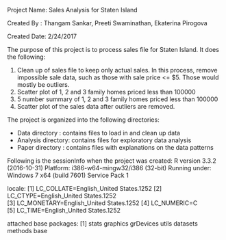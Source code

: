 Project Name: Sales Analysis for Staten Island

Created By  : Thangam Sankar, Preeti Swaminathan, Ekaterina Pirogova

Created Date: 2/24/2017

The purpose of this project is to process sales file for Staten Island. It does the following:

1. Clean up of sales file to keep only actual sales. In this process, remove impossible sale data, such as those with sale price <= $5. Those would mostly be outliers.
2. Scatter plot of 1, 2 and 3 family homes priced less than 100000
3. 5 number summary of 1, 2 and 3 family homes priced less than 100000
4. Scatter plot of the sales data after outliers are removed.

The project is organized into the following directories:
- Data directory    : contains files to load in and clean up data
- Analysis directory: contains files for exploratory data analysis
- Paper directory   : contains files with explanations on the data patterns 

Following is the sessionInfo when the project was created:
R version 3.3.2 (2016-10-31)
Platform: i386-w64-mingw32/i386 (32-bit)
Running under: Windows 7 x64 (build 7601) Service Pack 1

locale:
[1] LC_COLLATE=English_United States.1252 
[2] LC_CTYPE=English_United States.1252   
[3] LC_MONETARY=English_United States.1252
[4] LC_NUMERIC=C                          
[5] LC_TIME=English_United States.1252    

attached base packages:
[1] stats     graphics  grDevices utils     datasets  methods   base 
